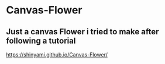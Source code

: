 # Canvas-Flower

## Just a canvas Flower i tried to make after following a tutorial

https://shinyami.github.io/Canvas-Flower/
